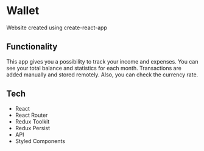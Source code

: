 # Wallet

Website created using create-react-app

## Functionality

This app gives you a possibility to track your income and expenses. You can see your total balance and statistics for each month. Transactions are added manually and stored remotely. Also, you can check the currency rate.

## Tech 

- React
- React Router
- Redux Toolkit
- Redux Persist
- API
- Styled Components
